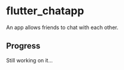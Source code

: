 # flutter_chatapp

An app allows friends to chat with each other. 

## Progress 
Still working on it...
